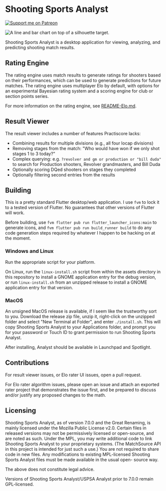# Shooting Sports Analyst
[![Support me on Patreon](https://img.shields.io/endpoint.svg?url=https%3A%2F%2Fshieldsio-patreon.vercel.app%2Fapi%3Fusername%3Dshootingsportsanalyst%26type%3Dpatrons&style=flat)](https://patreon.com/shootingsportsanalyst)

![A line and bar chart on top of a silhouette target.](https://github.com/jslater89/uspsa-result-viewer/blob/develop/assets/icon.png?raw=true)

Shooting Sports Analyst is a desktop application for viewing, analyzing, and predicting shooting
match results.

## Rating Engine
The rating engine uses match results to generate ratings for shooters based on their performances,
which can be used to generate predictions for future matches. The rating engine uses multiplayer
Elo by default, with options for an experimental Bayesian rating system and a scoring engine for
club or section points series.

For more information on the rating engine, see [README-Elo.md](https://github.com/jslater89/uspsa-result-viewer/blob/develop/README-Elo.md).

## Result Viewer
The result viewer includes a number of features Practiscore lacks:
* Combining results for multiple divisions (e.g., all four locap divisions)
* Removing stages from the match: "Who would have won if we only shot stages 1 to 3 today?"
* Complex querying: e.g. `?revolver and gm or production or "bill duda"` to search for Production
shooters, Revolver grandmasters, and Bill Duda
* Optionally scoring DQed shooters on stages they completed
* Optionally filtering second entries from the results

## Building
This is a pretty standard Flutter desktop/web application. I use `fvm` to lock it to a tested
version of Flutter. No guarantees that other versions of Flutter will work.

Before building, use `fvm flutter pub run flutter_launcher_icons:main` to generate icons, and
`fvm flutter pub run build_runner build` to do any code generation steps required by whatever 
I happen to be hacking on at the moment.

### Windows and Linux
Run the appropriate script for your platform.

On Linux, run the `linux-install.sh` script from within the assets directory in this repository
to install a GNOME application entry for the debug version, or run `linux-install.sh` from an
unzipped release to install a GNOME application entry for that version.

### MacOS
An unsigned MacOS release is available, if I seem like the trustworthy sort to you. Download the
release zip file, unzip it, right-click on the unzipped folder and select "New Terminal at Folder",
and enter `./install.sh`. This will copy Shooting Sports Analyst to your Applications folder, and
prompt you for your password or Touch ID to grant permission to run Shooting Sports Analyst.

After installing, Analyst should be available in Launchpad and Spotlight.

## Contributions
For result viewer issues, or Elo rater UI issues, open a pull request.

For Elo rater algorithm issues, please open an issue and attach an exported rater project that
demonstrates the issue first, and be prepared to discuss and/or justify any proposed changes to the
math.

## Licensing
Shooting Sports Analyst, as of version 7.0.0 and the Great Renaming, is mainly licensed under the
Mozilla Public License v2.0. Certain files in released versions may not be permissively licensed
or open-source, and are noted as such. Under the MPL, you may write additional code to link
Shooting Sports Analyst to your proprietary systems. (The MatchSource API in this project is
intended for just such a use.) You are not required to share code in new files. Any modifications
to existing MPL-licensed Shooting Sports Analyst files must be made available in the usual open-
source way.

The above does not constitute legal advice.

Versions of Shooting Sports Analyst/USPSA Analyst prior to 7.0.0 remain GPL-licensed.
